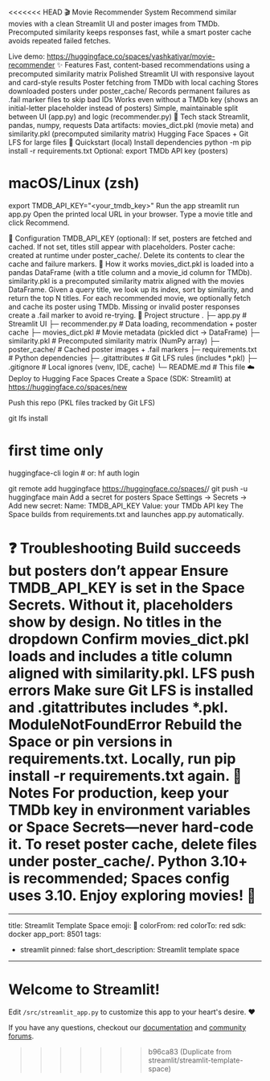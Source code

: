 <<<<<<< HEAD
🎬 Movie Recommender System
Recommend similar movies with a clean Streamlit UI and poster images from TMDb. Precomputed similarity keeps responses fast, while a smart poster cache avoids repeated failed fetches.

Live demo: https://huggingface.co/spaces/yashkatiyar/movie-recommender
✨ Features
Fast, content-based recommendations using a precomputed similarity matrix
Polished Streamlit UI with responsive layout and card-style results
Poster fetching from TMDb with local caching
Stores downloaded posters under poster_cache/
Records permanent failures as .fail marker files to skip bad IDs
Works even without a TMDb key (shows an initial-letter placeholder instead of posters)
Simple, maintainable split between UI (app.py) and logic (recommender.py)
🧰 Tech stack
Streamlit, pandas, numpy, requests
Data artifacts: movies_dict.pkl (movie meta) and similarity.pkl (precomputed similarity matrix)
Hugging Face Spaces + Git LFS for large files
🚀 Quickstart (local)
Install dependencies
python -m pip install -r requirements.txt
Optional: export TMDb API key (posters)
# macOS/Linux (zsh)
export TMDB_API_KEY="<your_tmdb_key>"
Run the app
streamlit run app.py
Open the printed local URL in your browser. Type a movie title and click Recommend.

🔧 Configuration
TMDB_API_KEY (optional): If set, posters are fetched and cached. If not set, titles still appear with placeholders.
Poster cache: created at runtime under poster_cache/. Delete its contents to clear the cache and failure markers.
🧠 How it works
movies_dict.pkl is loaded into a pandas DataFrame (with a title column and a movie_id column for TMDb).
similarity.pkl is a precomputed similarity matrix aligned with the movies DataFrame.
Given a query title, we look up its index, sort by similarity, and return the top N titles.
For each recommended movie, we optionally fetch and cache its poster using TMDb.
Missing or invalid poster responses create a .fail marker to avoid re-trying.
📁 Project structure
.
├─ app.py                 # Streamlit UI
├─ recommender.py         # Data loading, recommendation + poster cache
├─ movies_dict.pkl        # Movie metadata (pickled dict -> DataFrame)
├─ similarity.pkl         # Precomputed similarity matrix (NumPy array)
├─ poster_cache/          # Cached poster images + .fail markers
├─ requirements.txt       # Python dependencies
├─ .gitattributes         # Git LFS rules (includes *.pkl)
├─ .gitignore             # Local ignores (venv, IDE, cache)
└─ README.md              # This file
☁️ Deploy to Hugging Face Spaces
Create a Space (SDK: Streamlit) at https://huggingface.co/spaces/new

Push this repo (PKL files tracked by Git LFS)

git lfs install
# first time only
huggingface-cli login  # or: hf auth login

git remote add huggingface https://huggingface.co/spaces/<username>/<space-name>
git push -u huggingface main
Add a secret for posters
Space Settings → Secrets → Add new secret:
Name: TMDB_API_KEY
Value: your TMDb API key
The Space builds from requirements.txt and launches app.py automatically.

❓ Troubleshooting
Build succeeds but posters don’t appear
Ensure TMDB_API_KEY is set in the Space Secrets. Without it, placeholders show by design.
No titles in the dropdown
Confirm movies_dict.pkl loads and includes a title column aligned with similarity.pkl.
LFS push errors
Make sure Git LFS is installed and .gitattributes includes *.pkl.
ModuleNotFoundError
Rebuild the Space or pin versions in requirements.txt. Locally, run pip install -r requirements.txt again.
📝 Notes
For production, keep your TMDb key in environment variables or Space Secrets—never hard-code it.
To reset poster cache, delete files under poster_cache/.
Python 3.10+ is recommended; Spaces config uses 3.10.
Enjoy exploring movies! 🍿
=======
---
title: Streamlit Template Space
emoji: 🚀
colorFrom: red
colorTo: red
sdk: docker
app_port: 8501
tags:
  - streamlit
pinned: false
short_description: Streamlit template space
---

# Welcome to Streamlit!

Edit `/src/streamlit_app.py` to customize this app to your heart's desire. :heart:

If you have any questions, checkout our [documentation](https://docs.streamlit.io) and [community
forums](https://discuss.streamlit.io).
>>>>>>> b96ca83 (Duplicate from streamlit/streamlit-template-space)
